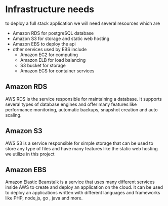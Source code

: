 # Infrastructure needs

to deploy a full stack application we will need several resources which are

- Amazon RDS for postgreSQL database
- Amazon S3 for storage and static web hosting
- Amazon EBS to deploy the api
- other services used by EBS include
  - Amazon EC2 for computing
  - Amazon ELB for load balancing
  - S3 bucket for storage
  - Amazon ECS for container services

## Amazon RDS

AWS RDS is the service responsible for maintaining a database. It supports several types of database engines and offer many features like performance monitoring, automatic backups, snapshot creation and auto scaling.

## Amazon S3

AWS S3 is a service responsible for simple storage that can be used to store any type of files and have many features like the static web hosting we utilize in this project

## Amazon EBS

Amazon Elastic Beanstalk is a service that uses many different services inside AWS to create and deploy an application on the cloud. it can be used to deploy an applications written with different languages and frameworks like PHP, node,js, go , java and more.
